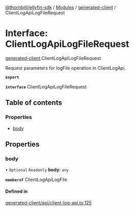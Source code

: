 [@thornbill/jellyfin-sdk](../README.md) / [Modules](../modules.md) / [generated-client](../modules/generated_client.md) / ClientLogApiLogFileRequest

# Interface: ClientLogApiLogFileRequest

[generated-client](../modules/generated_client.md).ClientLogApiLogFileRequest

Request parameters for logFile operation in ClientLogApi.

**`export`**

**`interface`** ClientLogApiLogFileRequest

## Table of contents

### Properties

- [body](generated_client.ClientLogApiLogFileRequest.md#body)

## Properties

### body

• `Optional` `Readonly` **body**: `any`

**`memberof`** ClientLogApiLogFile

#### Defined in

[generated-client/api/client-log-api.ts:125](https://github.com/jellyfin/jellyfin-sdk-typescript/blob/fa599ae/src/generated-client/api/client-log-api.ts#L125)

